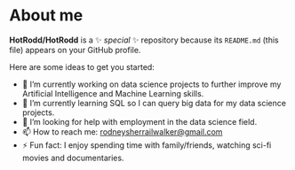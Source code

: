 # About me


**HotRodd/HotRodd** is a ✨ _special_ ✨ repository because its `README.md` (this file) appears on your GitHub profile.

Here are some ideas to get you started:

- 🔭 I’m currently working on data science projects to further improve my Artificial Intelligence and Machine Learning skills.
- 🌱 I’m currently learning SQL so I can query big data for my data science projects. 
- 🤔 I’m looking for help with employment in the data science field. 
- 📫 How to reach me: rodneysherrailwalker@gmail.com 
- ⚡ Fun fact: I enjoy spending time with family/friends, watching sci-fi movies and documentaries.  

